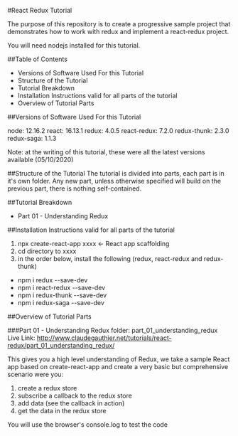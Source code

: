 #React Redux Tutorial

The purpose of this repository is to create a progressive sample project that demonstrates how to work with redux and implement a react-redux project.

You will need nodejs installed for this tutorial.


##Table of Contents

- Versions of Software Used For this Tutorial
- Structure of the Tutorial
- Tutorial Breakdown
- Installation Instructions valid for all parts of the tutorial
- Overview of Tutorial Parts


##Versions of Software Used For this Tutorial

node:           12.16.2
react:          16.13.1
redux:          4.0.5
react-redux:    7.2.0
redux-thunk:    2.3.0
redux-saga:     1.1.3

Note: at the writing of this tutorial, these were all the latest versions available (05/10/2020)


##Structure of the Tutorial
The tutorial is divided into parts, each part is in it's own folder.
Any new part, unless otherwise specified will build on the previous part, there is nothing self-contained.


##Tutorial Breakdown

- Part 01 - Understanding Redux


##Installation Instructions valid for all parts of the tutorial

1) npx create-react-app xxxx <- React app scaffolding
2) cd directory to xxxx
3) in the order below, install the following (redux, react-redux and redux-thunk)

- npm i redux --save-dev
- npm i react-redux --save-dev
- npm i redux-thunk --save-dev
- npm i redux-saga --save-dev


##Overview of Tutorial Parts


###Part 01 - Understanding Redux
folder: part_01_understanding_redux
Live Link: http://www.claudegauthier.net/tutorials/react-redux/part_01_understanding_redux/

This gives you a high level understanding of Redux, we take a sample React app based on create-react-app and create a very basic but comprehensive scenario were you:

1) create a redux store
2) subscribe a callback to the redux store
3) add data (see the callback in action)
4) get the data in the redux store

You will use the browser's console.log to test the code


